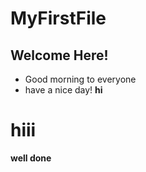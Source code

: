 # MyFirstFile
## Welcome Here!
* Good morning to everyone
* have a nice day!
**hi**
  
<h1> hiii</h1>

<strong>well done</strong>
